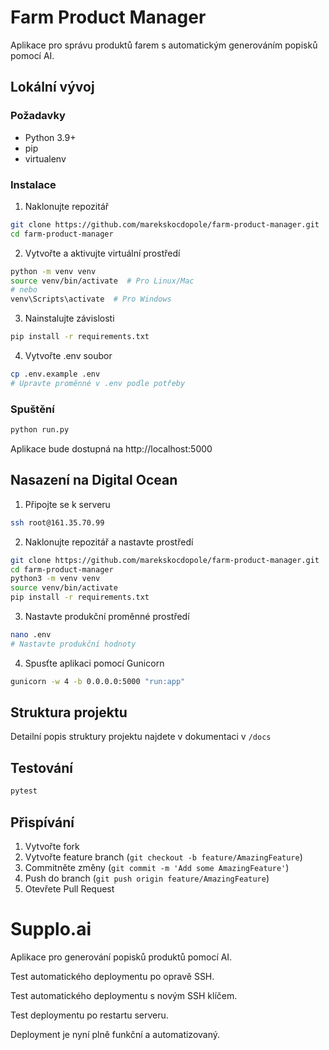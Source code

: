 # Farm Product Manager

Aplikace pro správu produktů farem s automatickým generováním popisků pomocí AI.

## Lokální vývoj

### Požadavky
- Python 3.9+
- pip
- virtualenv

### Instalace
1. Naklonujte repozitář
```bash
git clone https://github.com/marekskocdopole/farm-product-manager.git
cd farm-product-manager
```

2. Vytvořte a aktivujte virtuální prostředí
```bash
python -m venv venv
source venv/bin/activate  # Pro Linux/Mac
# nebo
venv\Scripts\activate  # Pro Windows
```

3. Nainstalujte závislosti
```bash
pip install -r requirements.txt
```

4. Vytvořte .env soubor
```bash
cp .env.example .env
# Upravte proměnné v .env podle potřeby
```

### Spuštění
```bash
python run.py
```

Aplikace bude dostupná na http://localhost:5000

## Nasazení na Digital Ocean

1. Připojte se k serveru
```bash
ssh root@161.35.70.99
```

2. Naklonujte repozitář a nastavte prostředí
```bash
git clone https://github.com/marekskocdopole/farm-product-manager.git
cd farm-product-manager
python3 -m venv venv
source venv/bin/activate
pip install -r requirements.txt
```

3. Nastavte produkční proměnné prostředí
```bash
nano .env
# Nastavte produkční hodnoty
```

4. Spusťte aplikaci pomocí Gunicorn
```bash
gunicorn -w 4 -b 0.0.0.0:5000 "run:app"
```

## Struktura projektu

Detailní popis struktury projektu najdete v dokumentaci v `/docs`

## Testování

```bash
pytest
```

## Přispívání

1. Vytvořte fork
2. Vytvořte feature branch (`git checkout -b feature/AmazingFeature`)
3. Commitněte změny (`git commit -m 'Add some AmazingFeature'`)
4. Push do branch (`git push origin feature/AmazingFeature`)
5. Otevřete Pull Request 

# Supplo.ai

Aplikace pro generování popisků produktů pomocí AI.

Test automatického deploymentu po opravě SSH.

Test automatického deploymentu s novým SSH klíčem.

Test deploymentu po restartu serveru.

Deployment je nyní plně funkční a automatizovaný. 